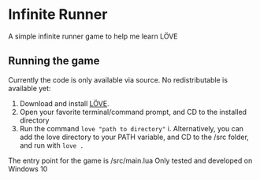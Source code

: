 # Infinite Runner
A simple infinite runner game to help me learn LÖVE

## Running the game
Currently the code is only available via source. No redistributable is available yet:
1. Download and install [LÖVE](https://love2d.org/). 
2. Open your favorite terminal/command prompt, and CD to the installed directory
3. Run the command `love "path to directory"`
i. Alternatively, you can add the love directory to your PATH variable, and CD to the /src folder, and run with `love .`

The entry point for the game is /src/main.lua
Only tested and developed on Windows 10